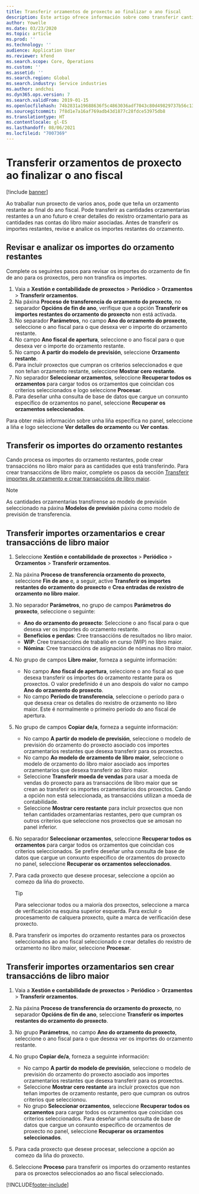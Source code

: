 ```yaml
---
title: Transferir orzamentos de proxecto ao finalizar o ano fiscal
description: Este artigo ofrece información sobre como transferir cantidades de orzamento restantes a exercicios futuros e crear detalles do rexistro de orzamento.
author: Yowelle
ms.date: 03/23/2020
ms.topic: article
ms.prod: ''
ms.technology: ''
audience: Application User
ms.reviewer: kfend
ms.search.scope: Core, Operations
ms.custom: ''
ms.assetid: ''
ms.search.region: Global
ms.search.industry: Service industries
ms.author: andchoi
ms.dyn365.ops.version: 7
ms.search.validFrom: 2019-01-15
ms.openlocfilehash: 74b2831a19688636f5c4863036adf7043c80d49829737b56c131abb6998d6cb3
ms.sourcegitcommit: 7f8d1e7a16af769adb43d1877c28fdce53975db8
ms.translationtype: HT
ms.contentlocale: gl-ES
ms.lasthandoff: 08/06/2021
ms.locfileid: "7007369"
---
```

# <a name="transfer-project-budgets-at-fiscal-year-end"></a>Transferir orzamentos de proxecto ao finalizar o ano fiscal

[!include [banner](../includes/banner.md)]

Ao traballar nun proxecto de varios anos, pode que teña un orzamento restante ao final do ano fiscal. Pode transferir as cantidades orzamentarias restantes a un ano futuro e crear detalles do rexistro orzamentario para as cantidades nas contas do libro maior asociadas. Antes de transferir os importes restantes, revise e analice os importes restantes do orzamento.

## <a name="review-and-analyze-remaining-budget-amounts"></a>Revisar e analizar os importes do orzamento restantes

Complete os seguintes pasos para revisar os importes do orzamento de fin de ano para os proxectos, pero non transfira os importes.

1. Vaia a **Xestión e contabilidade de proxectos** > **Periódico** > **Orzamentos** > **Transferir orzamentos**. 
2. Na páxina **Proceso de transferencia do orzamento do proxecto**, no separador **Opcións de fin de ano**, verifique que a opción **Transferir os importes restantes do orzamento do proxecto** non está activada.
3. No separador **Parámetros**, no campo **Ano do orzamento do proxecto**, seleccione o ano fiscal para o que desexa ver o importe do orzamento restante. 
4. No campo **Ano fiscal de apertura**, seleccione o ano fiscal para o que desexa ver o importe do orzamento restante. 
5. No campo **A partir do modelo de previsión**, seleccione **Orzamento restante**. 
6. Para incluír proxectos que cumpran os criterios seleccionados e que non teñan orzamento restante, seleccione **Mostrar cero restante**.  
7. No separador **Seleccionar orzamentos**, seleccione **Recuperar todos os orzamentos** para cargar todos os orzamentos que coincidan cos criterios seleccionados e logo seleccione **Procesar**. 
8. Para deseñar unha consulta de base de datos que cargue un conxunto específico de orzamentos no panel, seleccione **Recuperar os orzamentos seleccionados**.

Para obter máis información sobre unha liña específica no panel, seleccione a liña e logo seleccione **Ver detalles do orzamento** ou **Ver contas**.

## <a name="carry-forward-remaining-budget-amounts"></a>Transferir os importes do orzamento restantes 

Cando procesa os importes do orzamento restantes, pode crear transaccións no libro maior para as cantidades que está transferindo. Para crear transaccións de libro maior, complete os pasos da sección [Transferir importes de orzamento e crear transaccións de libro maior](#carry-forward). 

> [!NOTE]
> As cantidades orzamentarias transfírense ao modelo de previsión seleccionado na páxina **Modelos de previsión** páxina como modelo de previsión de transferencia.  

## <a name="carry-forward-budget-amounts-and-create-general-ledger-transactions"></a><a name="carry-forward"></a>Transferir importes orzamentarios e crear transaccións de libro maior

1.  Seleccione **Xestión e contabilidade de proxectos** > **Periódico** > **Orzamentos** > **Transferir orzamentos**. 
2. Na páxina **Proceso de transferencia orzamento do proxecto**, seleccione **Fin de ano** e, a seguir, active **Transferir os importes restantes do orzamento do proxecto** e **Crea entradas de rexistro de orzamento no libro maior**. 
3. No separador **Parámetros**, no grupo de campos **Parámetros do proxecto**, seleccione o seguinte:

   - **Ano do orzamento do proxecto**: Seleccione o ano fiscal para o que desexa ver os importes do orzamento restante. 
   - **Beneficios e perdas**: Cree transaccións de resultados no libro maior. 
   -  **WIP**: Cree transaccións de traballo en curso (WIP) no libro maior.
   -  **Nómina**: Cree transaccións de asignación de nóminas no libro maior. 

5. No grupo de campos **Libro maior**, forneza a seguinte información: 

   - No campo **Ano fiscal de apertura**, seleccione o ano fiscal ao que desexa transferir os importes do orzamento restante para os proxectos. O valor predefinido é un ano despois do valor no campo **Ano do orzamento do proxecto**.
   -  No campo **Período de transferencia**, seleccione o período para o que desexa crear os detalles do rexistro de orzamento no libro maior. Este é normalmente o primeiro período do ano fiscal de apertura.

6. No grupo de campos **Copiar de/a**, forneza a seguinte información:

   - No campo **A partir do modelo de previsión**, seleccione o modelo de previsión do orzamento do proxecto asociado cos importes orzamentarios restantes que desexa transferir para os proxectos. 
   - No campo **Ao modelo de orzamento de libro maior**, seleccione o modelo de orzamento do libro maior asociado aos importes orzamentarios que desexa transferir ao libro maior. 
   -  Seleccione **Transferir moeda de vendas** para usar a moeda de vendas do proxecto para as transaccións de libro maior que se crean ao transferir os importes orzamentarios dos proxectos. Cando a opción non está seleccionada, as transaccións utilizan a moeda de contabilidade. 
   -  Seleccione **Mostrar cero restante** para incluír proxectos que non teñan cantidades orzamentarias restantes, pero que cumpran os outros criterios que seleccione nos proxectos que se amosan no panel inferior.

7. No separador **Seleccionar orzamentos**, seleccione **Recuperar todos os orzamentos** para cargar todos os orzamentos que coincidan cos criterios seleccionados. Se prefire deseñar unha consulta de base de datos que cargue un conxunto específico de orzamentos do proxecto no panel, seleccione **Recuperar os orzamentos seleccionados**.
8. Para cada proxecto que desexe procesar, seleccione a opción ao comezo da liña do proxecto.

    > [!TIP]
    > Para seleccionar todos ou a maioría dos proxectos, seleccione a marca de verificación na esquina superior esquerda. Para excluír o procesamento de calquera proxecto, quite a marca de verificación dese proxecto.

9. Para transferir os importes do orzamento restantes para os proxectos seleccionados ao ano fiscal seleccionado e crear detalles do rexistro de orzamento no libro maior, seleccione **Procesar**.

## <a name="carry-forward-budget-amounts-without-creating-general-ledger-transactions"></a>Transferir importes orzamentarios sen crear transaccións de libro maior

1. Vaia a **Xestión e contabilidade de proxectos** > **Periódico** > **Orzamentos** > **Transferir orzamentos**.
2. Na páxina **Proceso de transferencia do orzamento do proxecto**, no separador **Opcións de fin de ano**, seleccione **Transferir os importes restantes do orzamento do proxecto**.
3. No grupo **Parámetros**, no campo **Ano do orzamento do proxecto**, seleccione o ano fiscal para o que desexa ver os importes do orzamento restante.
4. No grupo **Copiar de/a**, forneza a seguinte información:

   - No campo **A partir do modelo de previsión**, seleccione o modelo de previsión do orzamento do proxecto asociado aos importes orzamentarios restantes que desexa transferir para os proxectos. 
   - Seleccione **Mostrar cero restante** ara incluír proxectos que non teñan importes de orzamento restante, pero que cumpran os outros criterios que seleccionou.
   - No grupo **Seleccionar orzamentos**, seleccione **Recuperar todos os orzamentos** para cargar todos os orzamentos que coincidan cos criterios seleccionados. Para deseñar unha consulta de base de datos que cargue un conxunto específico de orzamentos de proxecto no panel, seleccione **Recuperar os orzamentos seleccionados**.

5. Para cada proxecto que desexe procesar, seleccione a opción ao comezo da liña do proxecto. 
6. Seleccione **Proceso** para transferir os importes do orzamento restantes para os proxectos seleccionados ao ano fiscal seleccionado.



[!INCLUDE[footer-include](../includes/footer-banner.md)]